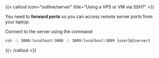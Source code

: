 <div></div>
{{< callout icon="outline/server" title="Using a VPS or VM via SSH?" >}}

You need to **forward ports** so you can access remote server ports from your laptop.

Connect to the server using the command:

```bash { title="Connect to server with port forwarding" }
ssh -L 3000:localhost:3000 -L 3009:localhost:3009 {user}@{server}
```
{{< /callout >}}
